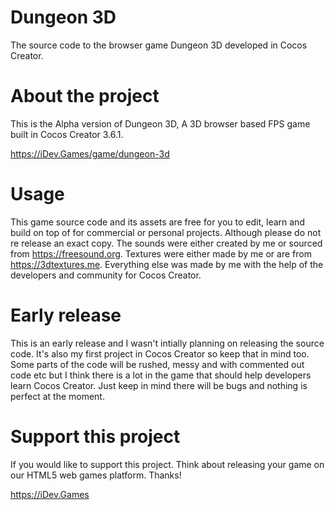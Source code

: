 # Dungeon 3D
The source code to the browser game Dungeon 3D developed in Cocos Creator.

# About the project
This is the Alpha version of Dungeon 3D, A 3D browser based FPS game built in Cocos Creator 3.6.1. 

https://iDev.Games/game/dungeon-3d

# Usage
This game source code and its assets are free for you to edit, learn and build on top of for commercial or personal projects. Although please do not re release an exact copy. The sounds were either created by me or sourced from https://freesound.org. Textures were either made by me or are from https://3dtextures.me. Everything else was made by me with the help of the developers and community for Cocos Creator.

# Early release
This is an early release and I wasn't intially planning on releasing the source code. It's also my first project in Cocos Creator so keep that in mind too. Some parts of the code will be rushed, messy and with commented out code etc but I think there is a lot in the game that should help developers learn Cocos Creator. Just keep in mind there will be bugs and nothing is perfect at the moment.

# Support this project
If you would like to support this project. Think about releasing your game on our HTML5 web games platform. Thanks!

https://iDev.Games
